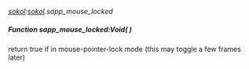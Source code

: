_[sokol](../../modules/sokol/sokol-module.md):[sokol](../../modules/sokol/sokol-module.md).sapp\_mouse\_locked_
##### Function sapp\_mouse\_locked:Void(  )
return true if in mouse-pointer-lock mode (this may toggle a few frames later)
